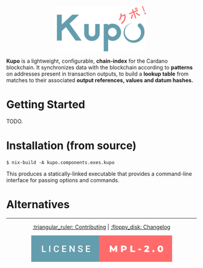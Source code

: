 <p align="center">
  <img src=".github/kupo.png" height=120 />
</p>

**Kupo** is a lightweight, configurable, **chain-index** for the Cardano blockchain. It synchronizes data with the blockchain according to **patterns** on addresses present in transaction outputs, to build a **lookup table** from matches to their associated **output references, values and datum hashes.**

# Getting Started

TODO.

# Installation (from source)

```console
$ nix-build -A kupo.components.exes.kupo
```

This produces a statically-linked executable that provides a command-line interface for passing options and commands.

# Alternatives

---

<p align="center">
  <a href="CONTRIBUTING.md">:triangular_ruler: Contributing</a>
  |
  <a href="CHANGELOG.md">:floppy_disk: Changelog</a>
</p>

<p align="center"><a href="https://github.com/cardanosolutions/kupo/blob/master/LICENSE"><img src=".github/license.svg" alt="license=MPL-2.0" /></a></p>

